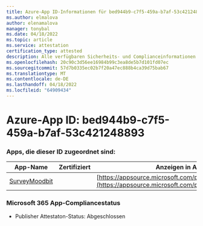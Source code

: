 ```yaml
---
title: Azure-App ID-Informationen für bed944b9-c7f5-459a-b7af-53c421248893
ms.author: elmalova
author: elenamalova
manager: tonybal
ms.date: 04/18/2022
ms.topic: article
ms.service: attestation
certification_type: attested
description: Alle verfügbaren Sicherheits- und Complianceinformationen für bed944b9-c7f5-459a-b7af-53c421248893.
ms.openlocfilehash: 20c90c3d56ee16984b99c3ea8de5b7d101fd07ec
ms.sourcegitcommit: 57d7b0335ec02b7f20a47ec888b4ca39d75bab67
ms.translationtype: MT
ms.contentlocale: de-DE
ms.lasthandoff: 04/18/2022
ms.locfileid: "64909434"
---
```

# <a name="azure-app-id-bed944b9-c7f5-459a-b7af-53c421248893"></a>Azure-App ID: bed944b9-c7f5-459a-b7af-53c421248893


### <a name="apps-associated-with-this-id"></a>Apps, die dieser ID zugeordnet sind:
| **App-Name** | **Zertifiziert** | **Anzeigen in AppSource** |
|--------------|---------------|-----------------------|
| [SurveyMoodbit](../forward/WA200003925.md) |  | [https://appsource.microsoft.com/product/office/WA200003925](https://appsource.microsoft.com/product/office/WA200003925) |

### <a name="microsoft-365-app-compliance-status"></a>Microsoft 365 App-Compliancestatus
- Publisher Attestaton-Status: Abgeschlossen
